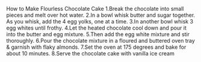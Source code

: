How to Make Flourless Chocolate Cake
1.Break the chocolate into small pieces and melt over hot water.
2.In a bowl whisk butter and sugar together. As you whisk, add the 4 egg yolks, one at a time.
3.In another bowl whisk 3 egg whites until frothy.
4.Let the heated chocolate cool down and pour it into the butter and egg mixture.
5.Then add the egg white mixture and stir thoroughly.
6.Pour the chocolate mixture in a floured and buttered oven tray & garnish with flaky almonds.
7.Set the oven at 175 degrees and bake for about 10 minutes.
8.Serve the chocolate cake with vanilla ice cream